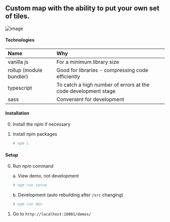 ## Custom map with the ability to put your own set of tiles.

![image](https://user-images.githubusercontent.com/26022224/115116450-31907080-9fa2-11eb-9897-d16acaa0aaba.png)

#### Technologies

| Name                    | Why                                                            |
| :---------------------- | :------------------------------------------------------------- |
| vanilla js              | For a minimum library size                                     |
| rollup (module bundler) | Good for libraries - compressing code efficiently              |
| typescript              | To catch a high number of errors at the code development stage |
| sass                    | Сonvenient for development                                     |

#### Installation

0. Install the npm if necessary

1. Install npm packages
   ```bash
   # npm i
   ```

#### Setup

0. Run npm command

   a. View demo, not development

   ```bash
   # npm run serve
   ```

   b. Development (auto rebuilding after `/src` changing)

   ```bash
   # npm run dev
   ```

1. Go to `http://localhost:10001/demos/`
